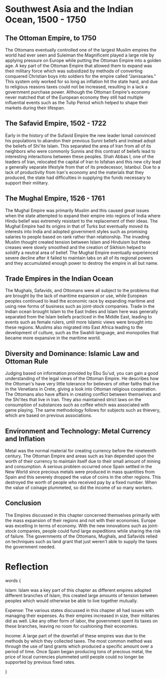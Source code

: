 # Southwest Asia and the Indian Ocean, 1500 - 1750

## The Ottoman Empire, to 1750

The Ottomans eventually controlled one of the largest Muslim empires the world had ever seen and Suleiman the Magnificent played a large role by applying pressure on Europe while putting the Ottoman Empire into a golden age. A key part of the Ottoman Empire that allowed them to expand was their military force which was subsidized by methods of converting conquered Christian boys into soldiers for the empire called "Janissaries." This system only worked for so long as inflation hit the state hard, and due to religious reasons taxes could not be increased, resulting in a lack a government purchase power. Although the Ottoman Empire's economy never matched that of the European economy they still had multiple influential events such as the Tulip Period which helped to shape their markets during their lifespan.

## The Safavid Empire, 1502 - 1722

Early in the history of the Sufavid Empire the new leader Ismail convinced his populations to abandon their previous Sunni beliefs and instead adopt the beliefs of Shi'ite Islam. This separated the area of Iran from all of its neighbors who were commonly Sunnis and this contrast of beliefs lead to interesting interactions between these peoples. Shah Abbas I, one of the leaders of Iran, relocated the capital of Iran to Isfahan and this new city lead a generally separate lifestyle from that of its predecessor, Istanbul. Due to a lack of productivity from Iran's economy and the materials that they produced, the state had difficulties in supplying the funds necessary to support their military.

## The Mughal Empire, 1526 - 1761

The Mughal Empire was primarily Muslim and this caused great issues when the state attempted to expand their empire into regions of India where Hindu belief was extremely resistant to the replacement of their ideas. The Mughal Empire had its origins in that of Turks but eventually moved its interests into India and adopted government styles such as promising salaries to people based on rank rather than relationship. The invading Muslim thought created tension between Islam and Hinduism but these creases were slowly smoothed and the creation of Sikhism helped to solidify a neutral area of belief. The Mughal Empire eventually experienced severe decline after it failed to maintain tabs on all of its regional powers and they accumulated enough power to destroy the empire in all but name.

## Trade Empires in the Indian Ocean

The Mughals, Safavids, and Ottomans were all subject to the problems that are brought by the lack of maritime expansion or use, while European peoples continued to lead the economic race by expanding maritime and using new forms of business such as joint-stock companies. Trade in the Indian ocean brought Islam to the East Indies and Islam here was generally separated from the Islam beliefs practiced in the Middle East, leading to events such as female rulers, until more Islamic views were brought into these regions. Muslims also migrated into East Africa leading to the development of culture, such as the Swahili language, and monopolies that became more expansive in the maritime world.

## Diversity and Dominance: Islamic Law and Ottoman Rule

Judging based on information provided by Ebu Su'ud, you can gain a good understanding of the legal views of the Ottoman Empire. He describes how the Ottoman's have very little tolerance for believers of other faiths that live in the Venetians in Crete, giving a look into Ottoman religious cooperation. The Ottomans also have affairs in creating conflict between themselves and the Shi'ites that live in Iran. They also maintained strict laws on the consumption of substances such as coffee which was associated with game playing. The same methodology follows for subjects such as thievery, which are based on previous associations.

## Environment and Technology: Metal Currency and Inflation

Metal was the normal material for creating currency before the nineteenth century. The Ottoman Empire and areas such as Iran depended upon the worth of their currency to maintain itself due to their small amount of mining and consumption. A serious problem occurred once Spain settled in the New World since precious metals were produced in mass quantities from Spain and this severely dropped the value of coins in the other regions. This destroyed the worth of people who received pay by a fixed number. When the value of coinage plummeted, so did the income of so many workers.

## Conclusion

The Empires discussed in this chapter concerned themselves primarily with the mass expansion of their regions and not with their economies. Europe was excelling in terms of economy. With the new innovations such as joint-stock companies, people could fund large expeditions while sharing the risk of failure. The governments of the Ottomans, Mughals, and Safavids relied on techniques such as land grant that just weren't able to supply the taxes the government needed.

# Reflection

words {

Islam: Islam was a key part of this chapter as different empires adopted different branches of Islam, this created large amounts of tension between peoples which would otherwise be able to live together mutually.

Expense: The various states discussed in this chapter all had issues with managing their expenses. As their empires increased in size, their militaries did as well. Like any other form of labor, the government spent its taxes on these branches, leaving no room for cushioning their economies.

Income: A large part of the downfall of these empires was due to the methods by which they collected taxes. The most common method was through the use of land grants which produced a specific amount over a period of time. Once Spain began producing tons of precious metal, the price of local currencies plummeted until people could no longer be supported by previous fixed rates. 

}
